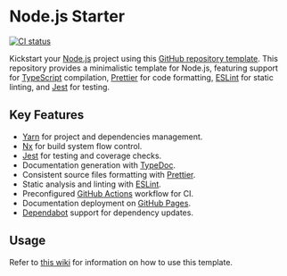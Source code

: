 # Node.js Starter

[![CI status](https://img.shields.io/github/actions/workflow/status/threeal/nodejs-starter/ci.yaml?branch=main&label=CI&style=flat-square)](https://github.com/threeal/nodejs-starter/actions/workflows/ci.yaml)

Kickstart your [Node.js](https://nodejs.org/en) project using this [GitHub repository template](https://docs.github.com/en/repositories/creating-and-managing-repositories/creating-a-repository-from-a-template). This repository provides a minimalistic template for Node.js, featuring support for [TypeScript](https://www.typescriptlang.org/) compilation, [Prettier](https://prettier.io/) for code formatting, [ESLint](https://eslint.org/) for static linting, and [Jest](https://jestjs.io/) for testing.

## Key Features

- [Yarn](https://yarnpkg.com/) for project and dependencies management.
- [Nx](https://nx.dev/) for build system flow control.
- [Jest](https://jestjs.io/) for testing and coverage checks.
- Documentation generation with [TypeDoc](https://typedoc.org/).
- Consistent source files formatting with [Prettier](https://prettier.io/).
- Static analysis and linting with [ESLint](https://eslint.org/).
- Preconfigured [GitHub Actions](https://github.com/features/actions) workflow for CI.
- Documentation deployment on [GitHub Pages](https://pages.github.com/).
- [Dependabot](https://docs.github.com/en/code-security/dependabot) support for dependency updates.

## Usage

Refer to [this wiki](https://github.com/threeal/nodejs-starter/wiki) for information on how to use this template.
